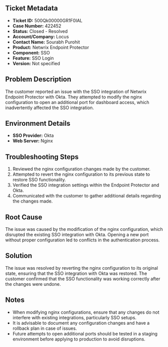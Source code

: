 ## Ticket Metadata
- **Ticket ID:** 500Qk00000GR1F0IAL
- **Case Number:** 422452
- **Status:** Closed - Resolved
- **Account/Company:** Locus
- **Contact Name:** Sourabh Purohit
- **Product:** Netwrix Endpoint Protector
- **Component:** SSO
- **Feature:** SSO Login
- **Version:** Not specified

## Problem Description
The customer reported an issue with the SSO integration of Netwrix Endpoint Protector with Okta. They attempted to modify the nginx configuration to open an additional port for dashboard access, which inadvertently affected the SSO integration.

## Environment Details
- **SSO Provider:** Okta
- **Web Server:** Nginx

## Troubleshooting Steps
1. Reviewed the nginx configuration changes made by the customer.
2. Attempted to revert the nginx configuration to its previous state to restore SSO functionality.
3. Verified the SSO integration settings within the Endpoint Protector and Okta.
4. Communicated with the customer to gather additional details regarding the changes made.

## Root Cause
The issue was caused by the modification of the nginx configuration, which disrupted the existing SSO integration with Okta. Opening a new port without proper configuration led to conflicts in the authentication process.

## Solution
The issue was resolved by reverting the nginx configuration to its original state, ensuring that the SSO integration with Okta was restored. The customer confirmed that the SSO functionality was working correctly after the changes were undone.

## Notes
- When modifying nginx configurations, ensure that any changes do not interfere with existing integrations, particularly SSO setups.
- It is advisable to document any configuration changes and have a rollback plan in case of issues.
- Future attempts to open additional ports should be tested in a staging environment before applying to production to avoid disruptions.